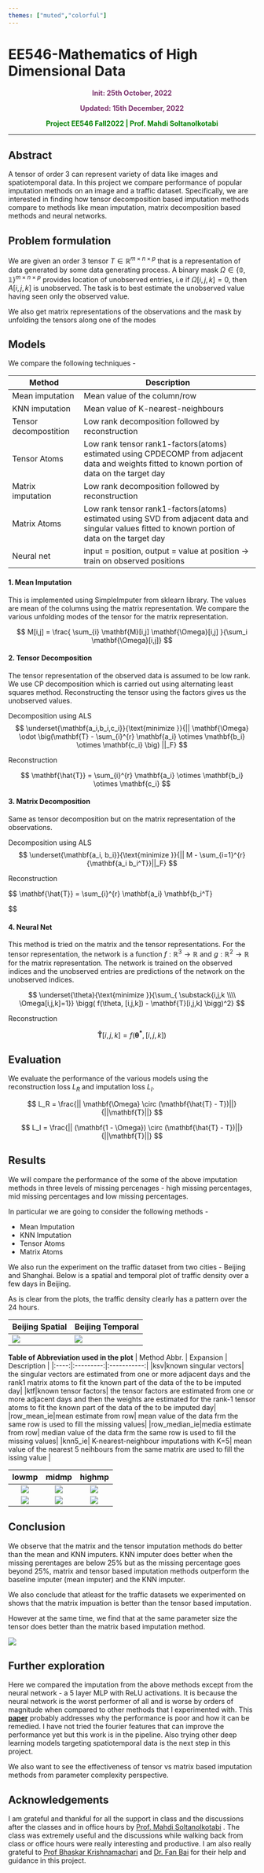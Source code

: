 ```yaml
---
themes: ["muted","colorful"]
---
```


# EE546-Mathematics of High Dimensional Data
<p style="text-align:center; color:#7A306C"> <b>Init: 25th October, 2022</b> </p>
<p style="text-align:center; color:#7A306C"> <b>Updated: 15th December, 2022</b> </p>


<p style='text-align:center;color:green'><b> 
Project EE546 Fall2022 | Prof. Mahdi Soltanolkotabi
</b></p>

---


## Abstract

A tensor of order 3 can represent variety of data like images and spatiotemporal data. In this project we compare performance of popular imputation methods on an image and a traffic dataset. Specifically, we are interested in finding how tensor decomposition based imputation methods compare to methods like mean imputation, matrix decomposition based methods and neural networks.


## Problem formulation

We are given an order 3 tensor $T \in \mathbb{R}^{m \times n \times p}$ that is a representation of data generated by some data generating process. A binary mask $\Omega \in \mathbb{\{0,1\}}^{m \times n \times p}$ provides location of unobserved entries, i.e if $\Omega[i,j,k]=0$, then $A[i,j,k]$ is unobserved. The task is to best estimate the unobserved value having seen only the observed value.

We also get matrix representations of the observations and the mask by unfolding the tensors along one of the modes

## Models

We compare the following techniques - 

| Method | Description |
|---|---|
| Mean imputation | Mean value of the column/row |
| KNN imputation | Mean value of K-nearest-neighbours |
| Tensor decompostition | Low rank decomposition followed by reconstruction |
| Tensor Atoms | Low rank tensor rank1-factors(atoms) estimated using CPDECOMP from adjacent data and weights fitted to known portion of data on the target day |
| Matrix imputation | Low rank decomposition followed by reconstruction |
| Matrix Atoms | Low rank tensor rank1-factors(atoms) estimated using SVD from adjacent data and singular values fitted to known portion of data on the target day |
| Neural net | input = position, output = value at position -> train on observed positions |




#### 1. Mean Imputation
This is implemented using SimpleImputer from sklearn library. The values are mean of the columns using the matrix representation. We compare the various unfolding modes of the tensor for the matrix representation.


$$
	M[i,j] = \frac{ \sum_{i} \mathbf{M}[i,j] \mathbf{\Omega}[i,j] }{\sum_i \mathbf{\Omega}[i,j]}
$$
#### 2. Tensor Decomposition
The tensor representation of the observed data is assumed to be low rank.  We use CP decomposition which is carried out using alternating least squares method. Reconstructing the tensor using the factors gives us the unobserved values.

Decomposition using ALS
$$
	\underset{\mathbf{a_i,b_i,c_i}}{\text{minimize }}{|| \mathbf{\Omega} \odot \big(\mathbf{T} - \sum_{i}^{r} \mathbf{a_i} \otimes \mathbf{b_i} \otimes \mathbf{c_i} \big) ||_F}
$$ 

Reconstruction 

$$
	\mathbf{\hat{T}} = \sum_{i}^{r} \mathbf{a_i} \otimes \mathbf{b_i} \otimes \mathbf{c_i}
$$

#### 3. Matrix Decomposition
Same as tensor decomposition but on the matrix representation of the observations. 

Decomposition using ALS
$$
	\underset{\mathbf{a_i, b_i}}{\text{minimize }}{|| M - \sum_{i=1}^{r}{\mathbf{a_i b_i^T}}||_F}
$$

Reconstruction 

$$
	\mathbf{\hat{T}} = \sum_{i}^{r} \mathbf{a_i} \mathbf{b_i^T}

$$

#### 4. Neural Net
This method is tried on the matrix and the tensor representations. For the tensor representation, the network is a function $f : \mathbb{R}^{3} \rightarrow \mathbb{R}$ and $g: \mathbb{R}^2 \rightarrow \mathbb{R}$ for the matrix representation. The network is trained on the observed indices and the unobserved entries are predictions of the network on the unobserved indices.

$$
	\underset{\theta}{\text{minimize }}{\sum_{ \substack{i,j,k \\\\ \Omega[i,j,k]=1}} \bigg( f(\theta, [i,j,k]) - \mathbf{T}[i,j,k] \bigg)^2}
$$

Reconstruction 

$$
	\mathbf{\hat{T}}[i,j,k] = f(\boldsymbol{ \theta^*}, [i,j,k])
$$

## Evaluation

We evaluate the performance of the various models using the reconstruction loss $L_R$ and imputation loss $L_I$.

$$
	L_R = \frac{|| \mathbf{\Omega} \circ (\mathbf{\hat{T} - T})||}{||\mathbf{T}||}
$$

$$
	L_I = \frac{|| (\mathbf{1 - \Omega}) \circ (\mathbf{\hat{T} - T})||}{||\mathbf{T}||}
$$

## Results 

We will compare the performance of the some of the above imputation methods in three levels of missing percenages - high missing percentages, mid missing percentages and low missing percentages.

In particular we are going to consider the following methods - 
- Mean Imputation
- KNN Imputation
- Tensor Atoms
- Matrix Atoms

We also run the experiment on the traffic dataset from two cities - Beijing and Shanghai.
Below is a spatial and temporal plot of traffic density over a few days in Beijing.

As is clear from the plots, the traffic density clearly has a pattern over the 24 hours.

|Beijing Spatial|Beijing Temporal|
|-------|--------|
|![](results/edaviz/bei-spatial5.png)|![](results/edaviz/bei-temporal.png)|


**Table of Abbreviation used in the plot**
| Method Abbr. | Expansion | Description |
|:----:|:---------:|:-----------:|
|ksv|known singular vectors| the singular vectors are estimated from one or more adjacent days and the rank1 matrix atoms to fit the known part of the data of the to be imputed day|
|ktf|known tensor factors| the tensor factors are estimated from one or more adjacent days and then the weights are estimated for the rank-1 tensor atoms to fit the known part of the data of the to be imputed day|
|row_mean_ie|mean estimate from row| mean value of the data frm the same row is used to fill the missing values|
|row_median_ie|media estimate from row| median value of the data frm the same row is used to fill the missing values|
|knn5_ie| K-nearest-neighbour imputations with K=5| mean value of the nearest 5 neihbours  from the same matrix are used to fill the issing value |  


|lowmp|midmp|highmp|
|:--:|:-:|:-:|
|![](results/lowmp/bei/1-0-2.png)|![](results/midmp/bei/1-0-2.png)|![](results/highmp/bei/1-0-2.png)|
|![](results/lowmp/shang/1-0-2.png)|![](results/midmp/shang/1-0-2.png)|![](results/highmp/shang/1-0-2.png)|


## Conclusion

We observe that the matrix and the tensor imputation methods do better than the mean and KNN imputers. KNN imputer does better when the missing perentages are below 25% but as the missing percentage goes beyond 25%, matrix and tensor based imputation methods outperform the baseline imputer (mean imputer) and the KNN imputer.

We also conclude that atleast for the traffic datasets we experimented on shows that the matrix impuation is better than the tensor based imputation. 

However at the same time, we find that at the same parameter size the tensor does better than the matrix based imputation method.


![](results/modelcomplexity/mvt.png)


## Further exploration

Here we compared the imputation from the above methods except from the neural network - a 5 layer MLP with ReLU activations. It is because the neural network is the worst performer of all and is worse by orders of magnitude when compared to other methods that I experimented with. This [**paper**](https://bmild.github.io/fourfeat) probably addresses why the performance is poor and how it can be remedied. I have not tried the fourier features that can improve the performance yet but this work is in the pipeline. Also trying other deep learning models targeting spatiotemporal data is the next step in this project.

We also want to see the effectiveness of tensor vs matrix based imputation methods from parameter complexity perspective. 

## Acknowledgements

I am grateful and thankful for all the support in class and the discussions after the classes and in office hours by [Prof. Mahdi Soltanolkotabi](https://viterbi-web.usc.edu/~soltanol/) . The class was extremely useful and the discussions while walking back from class or office hours were really interesting and productive. I am also really grateful to [Prof Bhaskar Krishnamachari](https://ceng.usc.edu/~bkrishna/) and [Dr. Fan Bai](https://scholar.google.com/citations?user=ZDRy6_EAAAAJ&hl=en) for their help and guidance in this project. 
